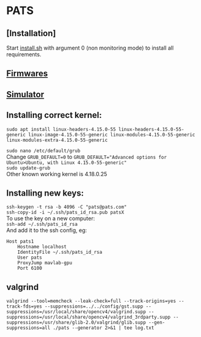 # PATS

## [Installation]
Start [install.sh](config/install.sh) with argument 0 (non monitoring mode) to install all requirements.

## [Firmwares](config/firmwares/Readme.md)

## [Simulator](doc/simulator.md)

## Installing correct kernel:
`sudo apt install linux-headers-4.15.0-55 linux-headers-4.15.0-55-generic linux-image-4.15.0-55-generic linux-modules-4.15.0-55-generic linux-modules-extra-4.15.0-55-generic`  

`sudo nano /etc/default/grub`  
Change `GRUB_DEFAULT=0` to `GRUB_DEFAULT="Advanced options for Ubuntu>Ubuntu, with Linux 4.15.0-55-generic"`  
`sudo update-grub`  
Other known working kernel is 4.18.0.25

## Installing new keys:  
`ssh-keygen -t rsa -b 4096 -C "pats@pats.com"`  
`ssh-copy-id -i ~/.ssh/pats_id_rsa.pub patsX`  
To use the key on a new computer:  
`ssh-add ~/.ssh/pats_id_rsa`  
And add it to the ssh config, eg:  
```
Host pats1
	Hostname localhost
	IdentityFile ~/.ssh/pats_id_rsa
	User pats
	ProxyJump mavlab-gpu
	Port 6100
```  

## valgrind
`valgrind --tool=memcheck --leak-check=full --track-origins=yes --track-fds=yes --suppressions=../../config/gst.supp --suppressions=/usr/local/share/opencv4/valgrind.supp --suppressions=/usr/local/share/opencv4/valgrind_3rdparty.supp --suppressions=/usr/share/glib-2.0/valgrind/glib.supp --gen-suppressions=all ./pats --generator 2>&1 | tee log.txt`
